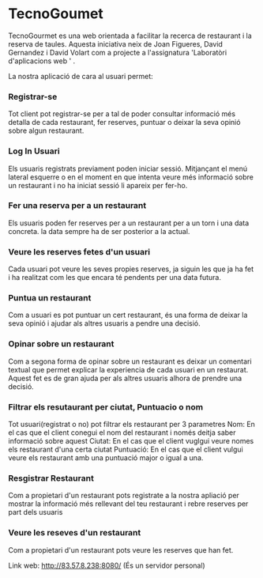 # TecnoGoumet

TecnoGourmet es una web orientada a facilitar la recerca de restaurant i la reserva de taules. Aquesta iniciativa neix de Joan Figueres, David Gernandez i David Volart com a projecte a l'assignatura 'Laboratòri d'aplicacions web ' .

La nostra aplicació de cara al usuari permet:

### Registrar-se
Tot client pot registrar-se per a tal de poder consultar informació més detalla de cada restaurant, fer reserves, puntuar o deixar la seva opinió sobre algun restaurant.


### Log In Usuari
Els usuaris registrats previament poden iniciar sessió. Mitjançant el menú lateral esquerre o en el moment en que intenta veure més informació sobre un restaurant i no ha iniciat sessió li apareix per fer-ho.


### Fer una reserva per a un restaurant
Els usuaris poden fer reserves per a un restaurant per a un torn i una data concreta. la data sempre ha de ser posterior a la actual.


### Veure les reserves fetes d'un usuari
Cada usuari pot veure les seves propies reserves, ja siguin les que ja ha fet i ha realitzat com les que encara té
 pendents per una data futura.


### Puntua un restaurant
Com a usuari es pot puntuar un cert restaurant, és una forma de deixar la seva opinió i ajudar als altres usuaris a pendre una decisió.


### Opinar sobre un restaurant
Com a segona forma de opinar sobre un restaurant es deixar un comentari textual que permet explicar la experiencia de cada usuari en un restaurat. Aquest fet es de gran ajuda per als altres usuaris alhora de prendre una decisió.


### Filtrar els resutaurant per ciutat, Puntuacio o nom
Tot usuari(registrat o no) pot filtrar els restaurant per 3 parametres
Nom: En el cas que el client conegui el nom del restaurant i només deitja saber informació sobre aquest
Ciutat: En el cas que el client vuglgui veure nomes els restaurant d'una certa ciutat
Puntuació: En el cas que el client vulgui veure els restaurant amb una puntuació major o igual a una.

### Resgistrar Restaurant
Com a propietari d'un restaurant pots registrate a la nostra apliació per mostrar la informació més rellevant del teu restaurant i rebre reserves per part dels usuaris
 

### Veure les reseves d'un restaurant

Com a propietari d'un restaurant pots veure les reserves que han fet.




Link web: http://83.57.8.238:8080/ (És un servidor personal) 